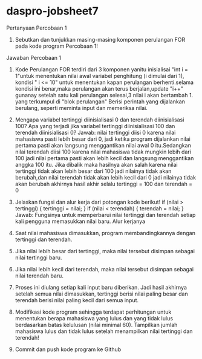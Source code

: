 # daspro-jobsheet7

Pertanyaan Percobaan 1
1. Sebutkan dan tunjukkan masing-masing komponen perulangan FOR pada kode program
Percobaan 1!

Jawaban Percobaan 1
1. Kode Perulangan FOR terdiri dari 3 komponen yanitu inisialisai "int i = 1"untuk menentukan nilai awal variabel penghitung (i dimulai dari 1), kondisi " i <= 10" untuk menentukan kapan perulangan berhenti.selama kondisi ini benar,maka perulangan akan terus berjalan,update "i++" gunanay setelah satu kali perulangan selesai,3 nilai i akan bertambah 1. yang terkumpul di "blok perulangan" Berisi perintah yang dijalankan berulang, seperti meminta input dan memeriksa nilai.

2. Mengapa variabel tertinggi diinisialisasi 0 dan terendah diinisialisasi 100? Apa yang
terjadi jika variabel tertinggi diinisialisasi 100 dan terendah diinisialisasi 0?
Jawab: nilai tertinggi diisi 0 karena nilai mahasiswa pasti lebih besar dari 0, jadi ketika program dijalankan nilai pertama pasti akan langsung menggantikan nilai awal 0 itu.Sedangkan  nilai terendah diisi 100 karena nilai mahasiswa tidak mungkin lebih dari 100 jadi nilai pertama pasti akan lebih kecil dan langsung menggantikan anggka 100 itu. Jika dibalik maka hasilnya akan salah karena nilai tertinggi tidak akan lebih besar dari 100 jadi nilainya tidak akan berubah,dan nilai terendah tidak akan lebih kecil dari 0 jadi nilainya tidak akan berubah akhirnya hasil akhir selalu tertinggi = 100 dan terendah = 0

3. Jelaskan fungsi dan alur kerja dari potongan kode berikut!
     if (nilai > tertinggi) {
                tertinggi = nilai;
            }
            if (nilai < terendah) {
                terendah = nilai;
            }
Jawab: Fungsinya untuk memperbarui nilai tertinggi dan terendah setiap kali pengguna memasukkan nilai baru.
Alur kerjanya 
1. Saat nilai mahasiswa dimasukkan, program membandingkannya dengan tertinggi dan terendah.
2. Jika nilai lebih besar dari tertinggi, maka nilai tersebut disimpan sebagai nilai tertinggi baru.
3. Jika nilai lebih kecil dari terendah, maka nilai tersebut disimpan sebagai nilai terendah baru.
4. Proses ini diulang setiap kali input baru diberikan.
Jadi hasil akhirnya setelah semua nilai dimasukkan, tertinggi berisi nilai paling besar dan terendah berisi nilai paling kecil dari semua input.

4. Modifikasi kode program sehingga terdapat perhitungan untuk menentukan berapa
mahasiswa yang lulus dan yang tidak lulus berdasarkan batas kelulusan (nilai minimal 60).
Tampilkan jumlah mahasiswa lulus dan tidak lulus setelah menampilkan nilai tertinggi
dan terendah!

5. Commit dan push kode program ke Github

